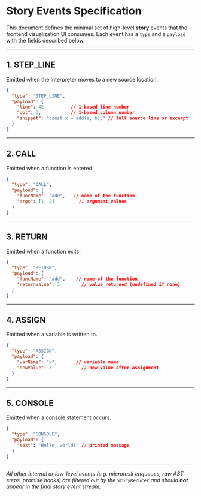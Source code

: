 # Story Events Specification

This document defines the minimal set of high-level **story** events that the frontend visualization UI consumes. Each event has a `type` and a `payload` with the fields described below.

---

## 1. STEP_LINE
Emitted when the interpreter moves to a new source location.

```json
{
  "type": "STEP_LINE",
  "payload": {
    "line": 42,         // 1-based line number
    "col": 3,           // 1-based column number
    "snippet": "const x = add(a, b);" // full source line or excerpt
  }
}
```

---

## 2. CALL
Emitted when a function is entered.

```json
{
  "type": "CALL",
  "payload": {
    "funcName": "add",   // name of the function
    "args": [1, 2]         // argument values
  }
}
```

---

## 3. RETURN
Emitted when a function exits.

```json
{
  "type": "RETURN",
  "payload": {
    "funcName": "add",    // name of the function
    "returnValue": 3        // value returned (undefined if none)
  }
}
```

---

## 4. ASSIGN
Emitted when a variable is written to.

```json
{
  "type": "ASSIGN",
  "payload": {
    "varName": "x",       // variable name
    "newValue": 3           // new value after assignment
  }
}
```

---

## 5. CONSOLE
Emitted when a console statement occurs.

```json
{
  "type": "CONSOLE",
  "payload": {
    "text": "Hello, world!" // printed message
  }
}
```

---

*All other internal or low-level events (e.g. microtask enqueues, raw AST steps, promise hooks) are filtered out by the `StoryReducer` and should **not** appear in the final story event stream.*

